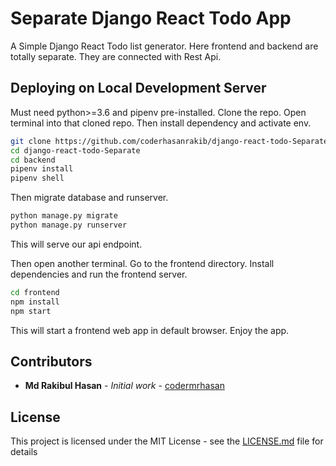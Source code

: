 # Separate Django React Todo App

A Simple Django React Todo list generator. Here frontend and backend are totally separate. They are connected with Rest Api.

## Deploying on Local Development Server

Must need python>=3.6 and pipenv pre-installed. Clone the repo. Open terminal into that cloned repo. Then install dependency and activate env.

```bash
git clone https://github.com/coderhasanrakib/django-react-todo-Separate.git
cd django-react-todo-Separate
cd backend
pipenv install
pipenv shell
```

Then migrate database and runserver. 

```bash
python manage.py migrate
python manage.py runserver
```
This will serve our api endpoint.

Then open another terminal. Go to the frontend directory. Install dependencies and run the frontend server.
```bash
cd frontend
npm install
npm start
```
This will start a frontend web app in default browser. Enjoy the app.


## Contributors
* **Md Rakibul Hasan** - *Initial work* - [codermrhasan](https://github.com/codermrhasan)

## License

This project is licensed under the MIT License - see the [LICENSE.md](LICENSE.md) file for details
